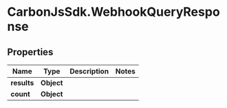 # CarbonJsSdk.WebhookQueryResponse

## Properties

Name | Type | Description | Notes
------------ | ------------- | ------------- | -------------
**results** | **Object** |  | 
**count** | **Object** |  | 


